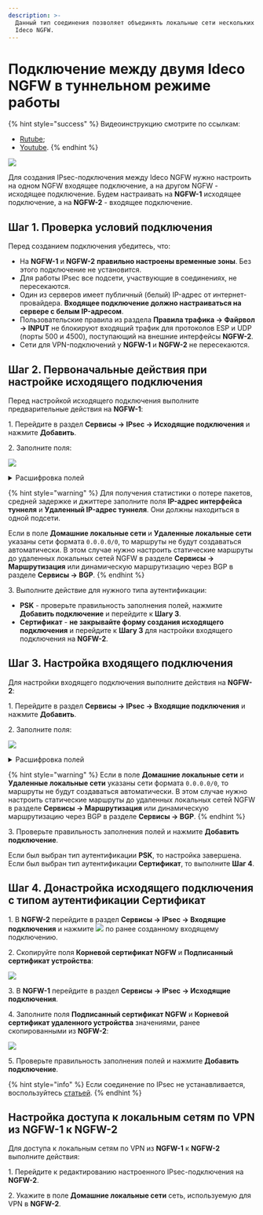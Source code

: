```yaml
---
description: >-
  Данный тип соединения позволяет объединять локальные сети нескольких серверов
  Ideco NGFW.
---
```


# Подключение между двумя Ideco NGFW в туннельном режиме работы

{% hint style="success" %}
Видеоинструкцию смотрите по ссылкам:
* [Rutube](https://rutube.ru/video/7d644e005cecd2f8c7270586e87d0df8/);
* [Youtube](https://www.youtube.com/watch?v=Lo-aWXKO0A8&t).
{% endhint %}

![](/.gitbook/assets/ipsec-utm-to-utm-tunnel.png)

Для создания IPsec-подключения между Ideco NGFW нужно настроить на одном NGFW входящее подключение, а на другом NGFW - исходящее подключение. Будем настраивать на **NGFW-1** исходящее подключение, а на **NGFW-2** - входящее подключение.

## Шаг 1. Проверка условий подключения

Перед созданием подключения убедитесь, что:
* На **NGFW-1** и **NGFW-2** **правильно настроены временные зоны**. Без этого подключение не установится.
* Для работы IPsec все подсети, участвующие в соединениях, не пересекаются.
* Один из серверов имеет публичный (белый) IP-адрес от интернет-провайдера. **Входящее подключение должно настраиваться на сервере с белым IP-адресом**.
* Пользовательские правила из раздела **Правила трафика -> Файрвол -> INPUT** не блокируют входящий трафик для протоколов ESP и UDP (порты 500 и 4500), поступающий на внешние интерфейсы **NGFW-2**. 
* Сети для VPN-подключений у **NGFW-1** и **NGFW-2** не пересекаются.

## Шаг 2. Первоначальные действия при настройке исходящего подключения

Перед настройкой исходящего подключения выполните предварительные действия на **NGFW-1**:

1\. Перейдите в раздел **Сервисы -> IPsec -> Исходящие подключения** и нажмите **Добавить**.

2\. Заполните поля:

![](/.gitbook/assets/ipsec10.png)

<details>

<summary>Расшифровка полей</summary>

* **Название подключения** - максимальное количество символов - 42.
* **Зона** - выберите зону, в которую нужно добавить IPsec подключение, или оставьте поле пустым.
* **Режим работы** - выберите **Туннельный**.
* **Адрес удаленного устройства** - введите доменное имя другого Ideco NGFW или его белый IP-адрес. Адресов может быть несколько.
* **IP-адрес интерфейса туннеля** - укажите IP-адрес интерфейса туннеля. Поле необязательное, заполняется при настройке BGP-соседства для динамической маршрутизации и для получения статистики обмена пакетами.
* **Удаленный IP-адрес туннеля** - укажите IP-адрес интерфейса туннеля **NGFW-2**. Поле необязательное, заполняется для получения статистики обмена пакетами. 
* **IPSec-политики**:
  * **Автоматическое создание маршрутов**:
    * При включении опции автоматически создаются статические маршруты до удаленных локальных сетей NGFW.
    * При отключении опции необходимо настроить статические маршруты до удаленных локальных сетей NGFW или динамическую маршрутизацию через BGP.
  * **Домашние локальные сети** - укажите локальные сети **NGFW-1**, к которым должен быть доступ с другого NGFW.
  * **Удаленные локальные сети** - укажите локальные сети **NGFW-2**, к которым должен быть доступ с текущего NGFW.
* **Тип аутентификации** - выберите **Сертификат** или **PSK**:
  * При выборе типа аутентификации **Сертификат** скопируйте поле **Запрос на подпись сертификата** и сохраните его для настройки входящего подключения.
  * При выборе типа аутентификации **PSK** скопируйте поле **PSK ключ** и сохраните его для настройки входящего подключения. Заполните поле **Идентификатор UTM**.

</details>

{% hint style="warning" %}
Для получения статистики о потере пакетов, средней задержке и джиттере заполните поля **IP-адрес интерфейса туннеля** и **Удаленный IP-адрес туннеля**. Они должны находиться в одной подсети.

Если в поле **Домашние локальные сети** и **Удаленные локальные сети** указаны сети формата `0.0.0.0/0`, то маршруты не будут создаваться автоматически. В этом случае нужно настроить статические маршруты до удаленных локальных сетей NGFW в разделе **Сервисы -> Маршрутизация** или динамическую маршрутизацию через BGP в разделе **Сервисы -> BGP**.
{% endhint %}
  
3\. Выполните действие для нужного типа аутентификации:
  * **PSK** - проверьте правильность заполнения полей, нажмите **Добавить подключение** и перейдите к **Шагу 3**.
  * **Сертификат** - **не закрывайте форму создания исходящего подключения** и перейдите к **Шагу 3** для настройки входящего подключения на **NGFW-2**.

## Шаг 3. Настройка входящего подключения

Для настройки входящего подключения выполните действия на **NGFW-2**:

1\. Перейдите в раздел **Сервисы -> IPsec -> Входящие подключения** и нажмите **Добавить**.

2\. Заполните поля:

![](/.gitbook/assets/ipsec11.png)
   
<details>

<summary>Расшифровка полей</summary>

* **Название подключения** - максимальное количество символов - 42.
* **Зона** - выберите зону, в которую нужно добавить IPsec подключение, или оставьте поле пустым.
* **Режим работы** - выберите **Туннельный**.
* **IP-адрес интерфейса туннеля** - укажите IP-адрес интерфейса туннеля. Поле необязательное, заполняется при настройке BGP-соседства для динамической маршрутизации и для получения статистики обмена пакетами.
* **Удаленный IP-адрес туннеля** - укажите IP-адрес интерфейса туннеля **NGFW-1**. Поле необязательное, заполняется для получения статистики обмена пакетами.
* **IPSec-политики**:
  * **Автоматическое создание маршрутов**:
    * При включении опции автоматически создаются статические маршруты до удаленных локальных сетей NGFW.
    * При отключении опции необходимо настроить статические маршруты до удаленных локальных сетей NGFW или динамическую маршрутизацию через BGP.
  * **Домашние локальные сети** - укажите локальные сети **NGFW-1**, к которым должен быть доступ с другого NGFW.
  * **Удаленные локальные сети** - укажите локальные сети **NGFW-2**, к которым должен быть доступ с текущего NGFW.
* **Тип аутентификации** - выберите **Сертификат** или **PSK**:
  * При выборе типа аутентификации **Сертификат** скопируйте поле **Запрос на подпись сертификата** и сохраните его для настройки входящего подключения.
  * При выборе типа аутентификации **PSK** скопируйте поле **PSK ключ** и сохраните его для настройки входящего подключения. Заполните поле **Идентификатор UTM**.

</details>

{% hint style="warning" %}
Если в поле **Домашние локальные сети** и **Удаленные локальные сети** указаны сети формата `0.0.0.0/0`, то маршруты не будут создаваться автоматически. В этом случае нужно настроить статические маршруты до удаленных локальных сетей NGFW в разделе **Сервисы -> Маршрутизация** или динамическую маршрутизацию через BGP в разделе **Сервисы -> BGP**.
{% endhint %}

3\. Проверьте правильность заполнения полей и нажмите **Добавить подключение**.

Если был выбран тип аутентификации **PSK**, то настройка завершена. \
Если был выбран тип аутентификации **Сертификат**, то выполните **Шаг 4**.

## Шаг 4. Донастройка исходящего подключения с типом аутентификации Сертификат

1\. В **NGFW-2** перейдите в раздел **Сервисы -> IPsec -> Входящие подключения** и нажмите ![](/.gitbook/assets/icon-edit.png) по ранее созданному входящему подключению.

2\. Скопируйте поля **Корневой сертификат NGFW** и **Подписанный сертификат устройства**:

![](/.gitbook/assets/ipsec12.png)

3\. В **NGFW-1** перейдите в раздел **Сервисы -> IPsec -> Исходящие подключения**.

4\. Заполните поля **Подписанный сертификат NGFW** и **Корневой сертификат удаленного устройства** значениями, ранее скопированными из **NGFW-2**:

![](/.gitbook/assets/ipsec13.png)

5\. Проверьте правильность заполнения полей и нажмите **Добавить подключение**.

{% hint style="info" %}
Если соединение по IPsec не устанавливается, воспользуйтесь [статьей](/recipes/problem-diagnosis/ipsec.md).
{% endhint %}

## Настройка доступа к локальным сетям по VPN из NGFW-1 к NGFW-2

Для доступа к локальным сетям по VPN из **NGFW-1** к **NGFW-2** выполните действия:

1\. Перейдите к редактированию настроенного IPsec-подключения на **NGFW-2**.

2\. Укажите в поле **Домашние локальные сети** сеть, используемую для VPN в **NGFW-2**.

